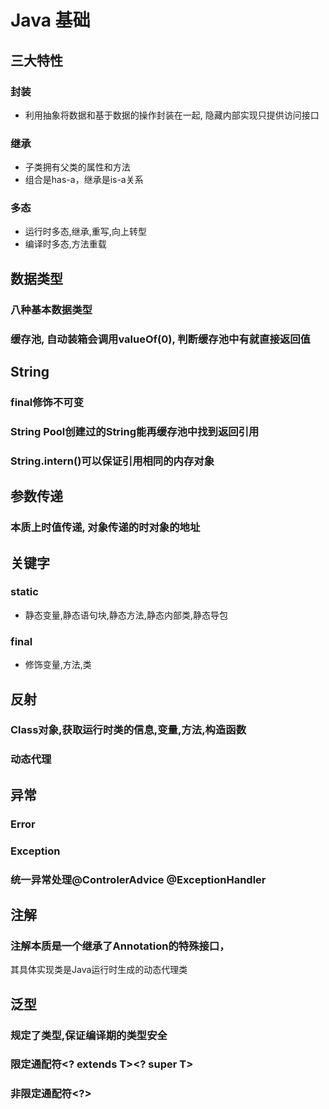 # Java 基础

## 三大特性

### 封装

- 利用抽象将数据和基于数据的操作封装在一起,
隐藏内部实现只提供访问接口

### 继承

- 子类拥有父类的属性和方法
- 组合是has-a，继承是is-a关系

### 多态

- 运行时多态,继承,重写,向上转型
- 编译时多态,方法重载

## 数据类型

### 八种基本数据类型

### 缓存池, 自动装箱会调用valueOf(0), 判断缓存池中有就直接返回值

## String

### final修饰不可变

### String Pool创建过的String能再缓存池中找到返回引用

### String.intern()可以保证引用相同的内存对象

## 参数传递

### 本质上时值传递, 对象传递的时对象的地址

## 关键字

### static

- 静态变量,静态语句块,静态方法,静态内部类,静态导包

### final

- 修饰变量,方法,类

## 反射

### Class对象,获取运行时类的信息,变量,方法,构造函数

### 动态代理

## 异常

### Error

### Exception

### 统一异常处理@ControlerAdvice @ExceptionHandler

## 注解

### 注解本质是一个继承了Annotation的特殊接口，
其具体实现类是Java运行时生成的动态代理类

## 泛型

### 规定了类型,保证编译期的类型安全

### 限定通配符<? extends T><? super T>

### 非限定通配符<?>

